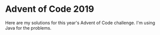 # Advent of Code 2019

Here are my solutions for this year's Advent of Code challenge. I'm using Java for the problems.


